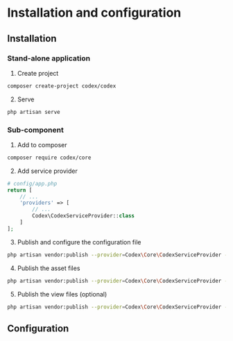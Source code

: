 <!---
title: Configuration
subtitle: Getting started
-->


# Installation and configuration

## Installation

### Stand-alone application

1. Create project
```bash
composer create-project codex/codex
```

2. Serve
```bash
php artisan serve
```

### Sub-component

1. Add to composer
```bash
composer require codex/core
```

2. Add service provider
```php
# config/app.php
return [
    // ...
    'providers' => [
        // ...
        Codex\CodexServiceProvider::class
    ]
];
```

3. Publish and configure the configuration file
```bash
php artisan vendor:publish --provider=Codex\Core\CodexServiceProvider --tag=config
```

4. Publish the asset files
```bash
php artisan vendor:publish --provider=Codex\Core\CodexServiceProvider --tag=public
```
        
5. Publish the view files (optional)        
```bash
php artisan vendor:publish --provider=Codex\Core\CodexServiceProvider --tag=views
```


## Configuration
